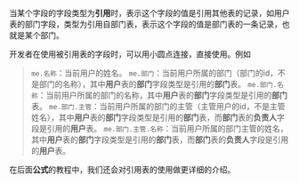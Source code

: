 当某个字段的字段类型为**引用**时，表示这个字段的值是引用其他表的记录，如用户表的部门字段，类型为引用自部门表，表示这个字段的值是部门表的一条记录，也就是某个部门。

开发者在使用被引用表的字段时，可以用小圆点连接，直接使用。例如 
> ```me.名称```：当前用户的姓名。
> ```me.部门```：当前用户所属的部门（部门的id，不是部门的名称），其中**用户**表的**部门**字段类型是引用的**部门**表。
> ```me.部门.名称```：当前用户所属的部门的名称，其中**用户**表的**部门**字段类型是引用的**部门**表。
> ```me.部门.主管```：当前用户所属的部门的主管（主管用户的id，不是主管姓名），其中**用户**表的**部门**字段类型是引用的**部门**表，而**部门**表的**负责人**字段是引用的**用户**表。
> ```me.部门.主管.名称```：当前用户所属的部门主管的姓名，其中**用户**表的**部门**字段类型是引用的**部门**表，而**部门**表的**负责人**字段是引用的**用户**表。

在后面**公式**的教程中，我们还会对引用表的使用做更详细的介绍。

